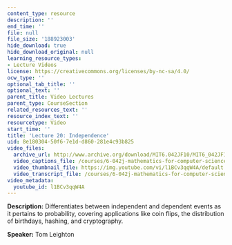 ```yaml
---
content_type: resource
description: ''
end_time: ''
file: null
file_size: '188923003'
hide_download: true
hide_download_original: null
learning_resource_types:
- Lecture Videos
license: https://creativecommons.org/licenses/by-nc-sa/4.0/
ocw_type: ''
optional_tab_title: ''
optional_text: ''
parent_title: Video Lectures
parent_type: CourseSection
related_resources_text: ''
resource_index_text: ''
resourcetype: Video
start_time: ''
title: 'Lecture 20: Independence'
uid: 8e180304-50f6-7e1d-d860-281e4c93b825
video_files:
  archive_url: http://www.archive.org/download/MIT6.042JF10/MIT6_042JF10_lec20_300k.mp4
  video_captions_file: /courses/6-042j-mathematics-for-computer-science-fall-2010/be0ffd23101d59c78fca79c7a58b2f76_l1BCv3qqW4A.vtt
  video_thumbnail_file: https://img.youtube.com/vi/l1BCv3qqW4A/default.jpg
  video_transcript_file: /courses/6-042j-mathematics-for-computer-science-fall-2010/6388bd9f7ac0cad66c505d5f76c4ffef_l1BCv3qqW4A.pdf
video_metadata:
  youtube_id: l1BCv3qqW4A
---
```


**Description:** Differentiates between independent and dependent events as it pertains to probability, covering applications like coin flips, the distribution of birthdays, hashing, and cryptography.

**Speaker:** Tom Leighton

